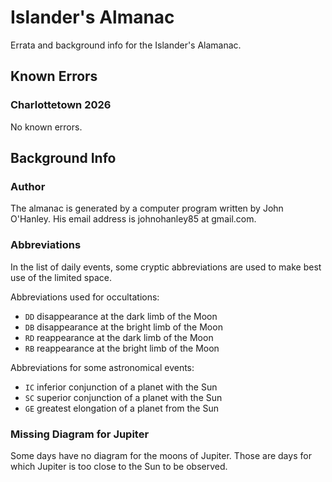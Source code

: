 # Islander's Almanac

Errata and background info for the Islander's Alamanac. 

## Known Errors

### Charlottetown 2026 
No known errors.

## Background Info

### Author

The almanac is generated by a computer program written by John O'Hanley.
His email address is johnohanley85 at gmail.com.

### Abbreviations
In the list of daily events, some cryptic abbreviations are used to make best use of the limited space.

Abbreviations used for occultations:
- `DD` disappearance at the dark limb of the Moon
- `DB` disappearance at the bright limb of the Moon
- `RD` reappearance at the dark limb of the Moon
- `RB` reappearance at the bright limb of the Moon

Abbreviations for some astronomical events:
- `IC` inferior conjunction of a planet with the Sun
- `SC` superior conjunction of a planet with the Sun
- `GE` greatest elongation of a planet from the Sun


### Missing Diagram for Jupiter
Some days have no diagram for the moons of Jupiter. 
Those are days for which Jupiter is too close to the Sun to be observed.

